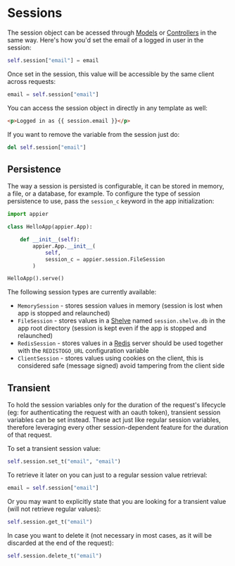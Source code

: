 # Sessions

The session object can be acessed through [Models](models.md) or [Controllers](controllers.md)
in the same way. Here's how you'd set the email of a logged in user in the session:

```python
self.session["email"] = email
```

Once set in the session, this value will be accessible by the same client across requests:

```python
email = self.session["email"]
```

You can access the session object in directly in any template as well:

```html
<p>Logged in as {{ session.email }}</p>
```

If you want to remove the variable from the session just do:

```python
del self.session["email"]
```
       
## Persistence

The way a session is persisted is configurable, it can be stored in memory, a file, or a database, for example. To configure the type of session persistence to use, pass the `session_c` keyword in the app initialization:

```python
import appier

class HelloApp(appier.App):

    def __init__(self):
        appier.App.__init__(
            self,
            session_c = appier.session.FileSession
        )

HelloApp().serve()
```

The following session types are currently available:

* `MemorySession` - stores session values in memory (session is lost when app is stopped and relaunched)
* `FileSession` - stores values in a [Shelve](https://docs.python.org/library/shelve.html) named `session.shelve.db` in the app root directory (session is kept even if the app is stopped and relaunched)
* `RedisSession` - stores values in a [Redis](http://redis.io/) server should be used together with the `REDISTOGO_URL` configuration variable
* `ClientSession` - stores values using cookies on the client, this is considered safe (message signed) avoid tampering from the client side

## Transient

To hold the session variables only for the duration of the request's lifecycle (eg: for authenticating the request with an oauth token), transient session variables can be set instead. These act just like regular session variables, therefore leveraging every other session-dependent feature for the duration of that request.

To set a transient session value:

```python
self.session.set_t("email", "email")
```

To retrieve it later on you can just to a regular session value retrieval:

```python
email = self.session["email"]
```

Or you may want to explicitly state that you are looking for a transient value (will not retrieve regular values):

```python
self.session.get_t("email")
```

In case you want to delete it (not necessary in most cases, as it will be discarded at the end of the request):

```python
self.session.delete_t("email")
```
